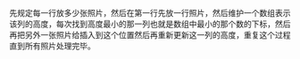 先规定每一行放多少张照片，然后在第一行先放一行照片，然后维护一个数组表示该列的高度，每次找到高度最小的那一列也就是数组中最小的那个数的下标，然后再把另外一张照片给插入到这个位置然后再重新更新这一列的高度，重复这个过程直到所有照片处理完毕。